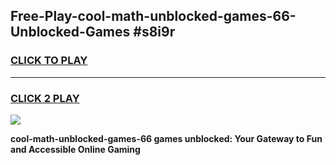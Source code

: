 
## Free-Play-cool-math-unblocked-games-66-Unblocked-Games #s8i9r
<h3>
<a href="https://news.freeplayer.one?title=cool-math-unblocked-games-66&ref=8M">CLICK TO PLAY</a></h3>
<hr>

<h3>
<a href="https://news.freeplayer.one?title=cool-math-unblocked-games-66&ref=8M">CLICK 2 PLAY</a>
  
</h3>

<a href="https://news.freeplayer.one?title=cool-math-unblocked-games-66&ref=8M"><img src="https://clearcache.store/games.png"></a>


**cool-math-unblocked-games-66 games unblocked: Your Gateway to Fun and Accessible Online Gaming**
